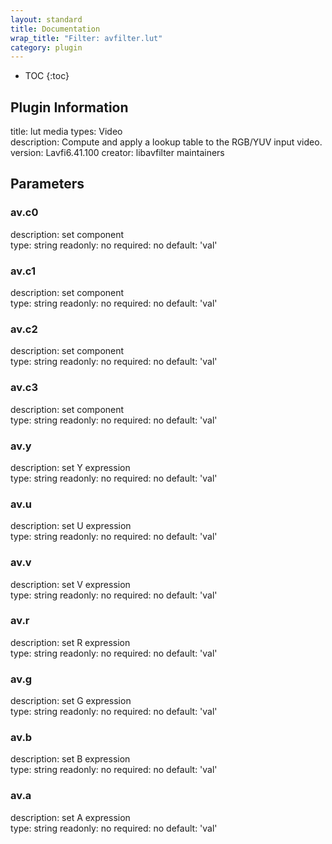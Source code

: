 ```yaml
---
layout: standard
title: Documentation
wrap_title: "Filter: avfilter.lut"
category: plugin
---
```

* TOC
{:toc}

## Plugin Information

title: lut
media types:
Video  
description: Compute and apply a lookup table to the RGB/YUV input video.
version: Lavfi6.41.100
creator: libavfilter maintainers

## Parameters

### av.c0

description:
set component  
type: string
readonly: no
required: no
default: 'val'  

### av.c1

description:
set component  
type: string
readonly: no
required: no
default: 'val'  

### av.c2

description:
set component  
type: string
readonly: no
required: no
default: 'val'  

### av.c3

description:
set component  
type: string
readonly: no
required: no
default: 'val'  

### av.y

description:
set Y expression  
type: string
readonly: no
required: no
default: 'val'  

### av.u

description:
set U expression  
type: string
readonly: no
required: no
default: 'val'  

### av.v

description:
set V expression  
type: string
readonly: no
required: no
default: 'val'  

### av.r

description:
set R expression  
type: string
readonly: no
required: no
default: 'val'  

### av.g

description:
set G expression  
type: string
readonly: no
required: no
default: 'val'  

### av.b

description:
set B expression  
type: string
readonly: no
required: no
default: 'val'  

### av.a

description:
set A expression  
type: string
readonly: no
required: no
default: 'val'  

